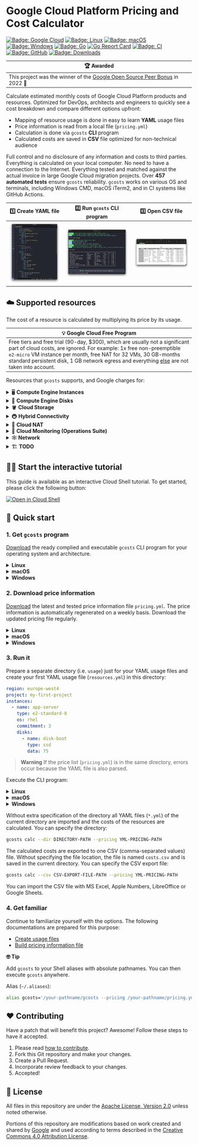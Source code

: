 # Google Cloud Platform Pricing and Cost Calculator

[![Badge: Google Cloud](https://img.shields.io/badge/Google%20Cloud-%234285F4.svg?logo=google-cloud&logoColor=white)](#readme)
[![Badge: Linux](https://img.shields.io/badge/Linux-FCC624.svg?logo=linux&logoColor=black)](#-quick-start)
[![Badge: macOS](https://img.shields.io/badge/macOS-000000.svg?logo=apple&logoColor=white)](#-quick-start)
[![Badge: Windows](https://img.shields.io/badge/Windows-008080.svg?logoColor=white)](#-quick-start)
[![Badge: Go](https://img.shields.io/badge/Go-%2300ADD8.svg?logo=go&logoColor=white)](#readme)
[![Go Report Card](https://goreportcard.com/badge/github.com/Cyclenerd/google-cloud-pricing-cost-calculator/gcosts)](https://goreportcard.com/report/github.com/Cyclenerd/google-cloud-pricing-cost-calculator/gcosts)
[![Badge: CI](https://github.com/Cyclenerd/google-cloud-pricing-cost-calculator/actions/workflows/test.yml/badge.svg)](https://github.com/Cyclenerd/google-cloud-pricing-cost-calculator/actions/workflows/test.yml)
[![Badge: GitHub](https://img.shields.io/github/license/cyclenerd/google-cloud-pricing-cost-calculator)](https://github.com/Cyclenerd/google-cloud-pricing-cost-calculator/blob/master/LICENSE)
[![Badge: Downloads](https://img.shields.io/github/downloads/Cyclenerd/google-cloud-pricing-cost-calculator/total)](https://github.com/Cyclenerd/google-cloud-pricing-cost-calculator/releases)

| 🏆 Awarded |
|------------|
| This project was the winner of the [Google Open Source Peer Bonus](https://opensource.googleblog.com/2022/09/announcing-the-second-group-of-open-source-peer-bonus-winners-in-2022.html) in 2022 🥳 |

Calculate estimated monthly costs of Google Cloud Platform products and resources.
Optimized for DevOps, architects and engineers to quickly see a cost breakdown and compare different options upfront:

* Mapping of resource usage is done in easy to learn **YAML** usage files
* Price information is read from a local file (`pricing.yml`)
* Calculation is done via `gcosts` **CLI** program
* Calculated costs are saved in **CSV** file optimized for non-technical audience

Full control and no disclosure of any information and costs to third parties.
Everything is calculated on your local computer.
No need to have a connection to the Internet.
Everything tested and matched against the actual invoice in large Google Cloud migration projects.
Over **457 automated tests** ensure `gcosts` reliability.
`gcosts` works on various OS and terminals, including Windows CMD, macOS iTerm2, and in CI systems like GitHub Actions.

| 1️⃣ Create YAML file | 2️⃣ Run `gcosts` CLI program | 3️⃣ Open CSV file |
|---------------------|-----------------------------|------------------|
| ![Screenshot: YAML usage file](./img/usage.png) | ![Screenshot: gcosts CLI program](./img/gcosts.png) | ![Screenshot: CSV file](./img/csv.png) |


## ☁️ Supported resources

The cost of a resource is calculated by multiplying its price by its usage.

| 💡 Google Cloud Free Program |
|------------------------------------------------|
| Free tiers and free trial (90-day, $300), which are usually not a significant part of cloud costs, are ignored. For example: 1x free non-preemptible `e2-micro` VM instance per month, free NAT for 32 VMs, 30 GB-months standard persistent disk, 1 GB network egress and everything [else](https://cloud.google.com/free/docs/gcp-free-tier/#compute) are not taken into account. |

Resources that `gcosts` supports, and Google charges for:

<details>
<summary>🖥️ <b>Compute Engine Instances</b></summary>

- [x] All machine types are supported
	- [x] `A2` and `G2` accelerator optimized machines
	- [x] `C2`, `C2D` and `H3` compute optimized machine series 
	- [x] `M1`, `M2`, `M3` and `M4` memory optimized machine series 
	- [x] `C3`, `C3D`, `C4`, `C4A`, `E2`, `N1`, `N2`, `N4`, `N2D`, `T2D` and `T2A` general purpose machine series 
- [x] Sustained use discounts (SUD) are applied to monthly costs
- [x] Spot provisioning model (Spot VM) is supported
- [ ] Flexible committed use discounts (Flexible CUD) are not supported
- [x] 1 year and 3 year committed use discounts (CUD) are supported
- [x] Paid "premium" operating system licenses (paid images) are supported
	- [x] SUSE Linux Enterprise Server
	- [x] SLES for SAP (1y and 3y committed use discounts (CUD) are also supported)
	- [x] Red Hat Enterprise Linux (1y and 3y committed use discounts (CUD) are also supported)
	- [x] RHEL for SAP (1y and 3y committed use discounts (CUD) are also supported)
	- [x] Windows Server
- [x] Custom machine types are supported (have to be created manually)
- [ ] Sole-tenant VMs are not supported
</details>

<details>
<summary>💾 <b>Compute Engine Disks</b></summary>

- [x] All persistent disk (PD) types are supported
	- [x] Zonal persistent disk
	- [x] Regional persistent disk
	- [x] Local SSD
	- [ ] Provisioned IOPS
</details>

<details>
<summary>🪣 <b>Cloud Storage</b></summary>

- [x] All storage classes and location types are supported
	- [x] region
	- [x] dual-region
	- [x] multi-region
- [x] Retrieval fees are calulated
</details>

<details>
<summary>🚇 <b>Hybrid Connectivity</b></summary>

- [x] VPN tunnel
- [ ] Interconnect is currently not calculated
</details>

<details>
<summary>🔗 <b>Cloud NAT</b></summary>

- [x] NAT gateway
- [x] Data processing (both egress and ingress)
</details>

<details>
<summary>🚦 <b>Cloud Monitoring (Operations Suite)</b></summary>

- [x] Monitoring data
</details>

<details>
<summary>🕸️ <b>Network</b></summary>

- [x] Premium Tier internet egress
	- [x] Worldwide destinations (excluding China & Australia, but including Hong Kong)
	- [x] China destinations (excluding Hong Kong)
	- [x] Australia destinations
</details>

<details>
<summary>🏗️ <b>TODO</b></summary>

The following services are not currently supported, but are on the TODO list:

- [ ] BigQuery
- [ ] Cloud SQL

Please suggest other resources worth covering by upvoting existing issue or opening new issue.
</details>


## 🧑‍🏫 Start the interactive tutorial

This guide is available as an interactive Cloud Shell tutorial.
To get started, please click the following button:

[![Open in Cloud Shell](https://gstatic.com/cloudssh/images/open-btn.png)](https://shell.cloud.google.com/cloudshell/open?cloudshell_git_repo=https://github.com/Cyclenerd/google-cloud-pricing-cost-calculator&cloudshell_git_branch=master&cloudshell_tutorial=cloud-shell-tutorial.md)


## 🏃 Quick start

### 1. Get `gcosts` program

[Download](https://github.com/Cyclenerd/google-cloud-pricing-cost-calculator/releases/latest) the ready complied and executable `gcosts` CLI program for your operating system and architecture.

<details>
<summary><b>Linux</b></summary>

Download:
* [x86_64](https://github.com/Cyclenerd/google-cloud-pricing-cost-calculator/releases/latest/download/gcosts-linux-x86_64) Intel or AMD 64-Bit CPU
  ```bash
  curl -L "https://github.com/Cyclenerd/google-cloud-pricing-cost-calculator/releases/latest/download/gcosts-linux-x86_64" \
       -o "gcosts" && \
  chmod +x "gcosts"
  ```
* [arm64](https://github.com/Cyclenerd/google-cloud-pricing-cost-calculator/releases/latest/download/gcosts-linux-arm64) Arm-based 64-Bit CPU (i.e. in Raspberry Pi)
  ```bash
  curl -L "https://github.com/Cyclenerd/google-cloud-pricing-cost-calculator/releases/latest/download/gcosts-linux-arm64" \
       -o "gcosts" && \
  chmod +x "gcosts"
  ```

To determine your OS version, run `getconf LONG_BIT` or `uname -m` at the command line.

Execute `gcosts`:
```bash
./gcosts help
```
</details>

<details>
<summary><b>macOS</b></summary>

Download:
* [x86_64](https://github.com/Cyclenerd/google-cloud-pricing-cost-calculator/releases/latest/download/gcosts-macos-x86_64) Intel 64-bit
  ```bash
  curl -L "https://github.com/Cyclenerd/google-cloud-pricing-cost-calculator/releases/latest/download/gcosts-macos-x86_64" \
       -o "gcosts" && \
  chmod +x "gcosts"
  ```
* [arm64](https://github.com/Cyclenerd/google-cloud-pricing-cost-calculator/releases/latest/download/gcosts-macos-arm64) Apple silicon 64-bit
  ```bash
  curl -L "https://github.com/Cyclenerd/google-cloud-pricing-cost-calculator/releases/latest/download/gcosts-macos-arm64" \
       -o "gcosts" && \
  chmod +x "gcosts"
  ```

To determine your OS version, run `uname -m` at the command line.

Execute `gcosts`:
```bash
./gcosts help
```
</details>

<details>
<summary><b>Windows</b></summary>

Download:
* [x86_64](https://github.com/Cyclenerd/google-cloud-pricing-cost-calculator/releases/latest/download/gcosts-windows-x86_64.exe) Intel or AMD 64-Bit CPU
   ```powershell
   Invoke-WebRequest -Uri "https://github.com/Cyclenerd/google-cloud-pricing-cost-calculator/releases/latest/download/gcosts-windows-x86_64.exe" -OutFile "gcosts.exe"
   ```
* [arm64](https://github.com/Cyclenerd/google-cloud-pricing-cost-calculator/releases/latest/download/gcosts-windows-arm64.exe) Arm-based 64-Bit CPU
   ```powershell
   Invoke-WebRequest -Uri "https://github.com/Cyclenerd/google-cloud-pricing-cost-calculator/releases/latest/download/gcosts-windows-arm64.exe" -OutFile "gcosts.exe"
   ```
To determine your OS version, run `echo %PROCESSOR_ARCHITECTURE%` at the command line.

Execute `gcosts.exe`:
```powershell
.\gcosts.exe help
```
</details>

### 2. Download price information

[Download](https://github.com/Cyclenerd/google-cloud-pricing-cost-calculator/raw/master/pricing.yml) the latest and tested price information file `pricing.yml`.
The price information is automatically regenerated on a weekly basis.
Download the updated pricing file regularly.

<details>
<summary><b>Linux</b></summary>

Download `pricing.yml`:
```bash
curl -L "https://github.com/Cyclenerd/google-cloud-pricing-cost-calculator/raw/master/pricing.yml" \
     -o "pricing.yml"
```
</details>

<details>
<summary><b>macOS</b></summary>

Download `pricing.yml`:
```bash
curl -L "https://github.com/Cyclenerd/google-cloud-pricing-cost-calculator/raw/master/pricing.yml" \
     -o "pricing.yml"
```
</details>

<details>
<summary><b>Windows</b></summary>

Download `pricing.yml`:
```powershell
Invoke-WebRequest -Uri "https://github.com/Cyclenerd/google-cloud-pricing-cost-calculator/raw/master/pricing.yml" -OutFile "pricing.yml"
```
</details>

### 3. Run it

Prepare a separate directory (i.e. `usage`) just for your YAML usage files and create your first YAML usage file (`resources.yml`) in this directory:
```yml
region: europe-west4
project: my-first-project
instances:
  - name: app-server
    type: e2-standard-8
    os: rhel
    commitment: 3
    disks:
      - name: disk-boot
        type: ssd
        data: 75
```

> **Warning**
> If the price list (`pricing.yml`) is in the same directory, errors occur because the YAML file is also parsed.

Execute the CLI program:

<details>
<summary><b>Linux</b></summary>

Execute `gcosts`:
```bash
./gcosts calc --pricing YML-PRICING-PATH
```
</details>

<details>
<summary><b>macOS</b></summary>

Execute `gcosts`:
```bash
./gcosts calc --pricing YML-PRICING-PATH
```
</details>

<details>
<summary><b>Windows</b></summary>

Execute `gcosts.exe`:
```powershell
.\gcosts.exe calc --pricing YML-PRICING-PATH
```
</details>

Without extra specification of the directory all YAML files (`*.yml`) of the current directory are imported and the costs of the resources are calculated.
You can specify the directory:
```bash
gcosts calc --dir DIRECTORY-PATH --pricing YML-PRICING-PATH
```

The calculated costs are exported to one CSV (comma-separated values) file.
Without specifying the file location, the file is named `costs.csv` and is saved in the current directory.
You can specify the CSV export file:
```bash
gcosts calc --csv CSV-EXPORT-FILE-PATH --pricing YML-PRICING-PATH
```

You can import the CSV file with MS Excel, Apple Numbers, LibreOffice or Google Sheets.

### 4. Get familiar

Continue to familiarize yourself with the options. The following documentations are prepared for this purpose:

* [Create usage files](usage/README.md)
* [Build pricing information file](build/README.md)

**🤓 Tip**

Add `gcosts` to your Shell aliases with absolute pathnames.
You can then execute `gcosts` anywhere.

Alias (`~/.aliases`):
```bash
alias gcosts='/your-pathname/gcosts --pricing /your-pathname/pricing.yml'
```

## ❤️ Contributing

Have a patch that will benefit this project?
Awesome! Follow these steps to have it accepted.

1. Please read [how to contribute](CONTRIBUTING.md).
1. Fork this Git repository and make your changes.
1. Create a Pull Request.
1. Incorporate review feedback to your changes.
1. Accepted!


## 📜 License

All files in this repository are under the [Apache License, Version 2.0](LICENSE) unless noted otherwise.

Portions of this repository are modifications based on work created and shared by [Google](https://developers.google.com/readme/policies)
and used according to terms described in the [Creative Commons 4.0 Attribution License](https://creativecommons.org/licenses/by/4.0/).
